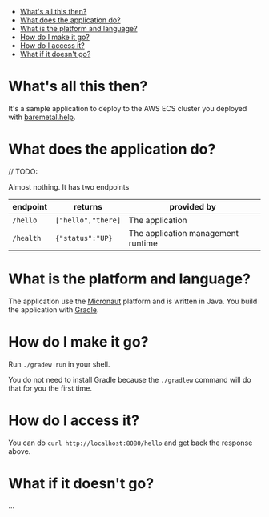 - [What's all this then?](#whats-all-this-then)
- [What does the application do?](#what-does-the-application-do)
- [What is the platform and language?](#what-is-the-platform-and-language)
- [How do I make it go?](#how-do-i-make-it-go)
- [How do I access it?](#how-do-i-access-it)
- [What if it doesn't go?](#what-if-it-doesnt-go)

# What's all this then?

It's a sample application to deploy to the AWS ECS cluster you deployed with [baremetal.help](https://baremetal.help).

# What does the application do?

// TODO: 

Almost nothing. It has two endpoints

| endpoint | returns | provided by |
| --- | --- | --- | 
| `/hello` | `["hello","there]` | The application |
| `/health` | `{"status":"UP}` | The application management runtime |

# What is the platform and language?

The application use the [Micronaut](https://micronaut.io/) platform and is written in Java. You build the application with [Gradle](https://gradle.org/).

# How do I make it go?

Run `./gradew run` in your shell.

You do not need to install Gradle because the `./gradlew` command will do that for you the first time.

# How do I access it?

You can do `curl http://localhost:8080/hello` and get back the response above.

# What if it doesn't go?

...
